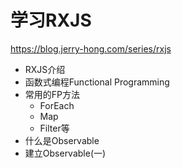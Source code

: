学习RXJS
===
https://blog.jerry-hong.com/series/rxjs
- RXJS介绍
- 函数式编程Functional Programming
- 常用的FP方法
  - ForEach
  - Map
  - Filter等
- 什么是Observable
- 建立Observable(一)